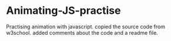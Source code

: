 # Animating-JS-practise
Practising animation with javascript. copied the source code from w3school. added comments about the code and a readme file.
